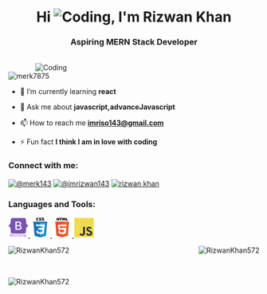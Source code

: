 <h1 align="center">Hi  <img  alt="Coding" width="45" src="https://c.tenor.com/RIPrRmkwX4cAAAAC/hi-njjsd.gif">, I'm Rizwan Khan</h1>
<h3 align="center">Aspiring MERN Stack Developer</h3>
<br>
 <img align="right" alt="Coding" width="450" src="https://www.icegif.com/wp-content/uploads/2021/12/icegif-881.gif"> 
<p align="left"> <img src="https://komarev.com/ghpvc/?username=merk7875&label=Profile%20views&color=0e75b6&style=flat" alt="merk7875" /> </p>

- 🌱 I’m currently learning **react**                                                                  
                                                                                   
- 💬 Ask me about **javascript,advanceJavascript**

- 📫 How to reach me **imriso143@gmail.com**

- ⚡ Fun fact **I think I am in love with coding**

<h3 align="left">Connect with me:</h3>
<p align="left">
<a href="https://www.instagram.com/im__riso143/?hl=en" target="blank"><img align="center" src="https://cliply.co/wp-content/uploads/2019/07/371907300_INSTAGRAM_ICON_TRANSPARENT_400.gif" alt="@merk143" height="55" width="55" /></a>
<a href="https://twitter.com/@imrizwan143" target="blank"><img align="center" src="https://cliply.co/wp-content/uploads/2021/09/CLIPLY_372109260_TWITTER_LOGO_400.gif" alt="@imrizwan143" height="50" width="50" /></a>
<a href="https://linkedin.com/in/rizwan khan" target="blank"><img align="center" src="https://cliply.co/wp-content/uploads/2021/02/372102050_LINKEDIN_ICON_TRANSPARENT_1080.gif" alt="rizwan khan" height="50" width="50" /></a>
</p>

<h3 align="left">Languages and Tools:</h3>
<p align="left"> <a href="https://getbootstrap.com" target="_blank" rel="noreferrer"> <img src="https://raw.githubusercontent.com/devicons/devicon/master/icons/bootstrap/bootstrap-plain-wordmark.svg" alt="bootstrap" width="40" height="40"/> </a> <a href="https://www.w3schools.com/css/" target="_blank" rel="noreferrer"> <img src="https://raw.githubusercontent.com/devicons/devicon/master/icons/css3/css3-original-wordmark.svg" alt="css3" width="40" height="40"/> </a> <a href="https://www.w3.org/html/" target="_blank" rel="noreferrer"> <img src="https://raw.githubusercontent.com/devicons/devicon/master/icons/html5/html5-original-wordmark.svg" alt="html5" width="40" height="40"/> </a> <a href="https://developer.mozilla.org/en-US/docs/Web/JavaScript" target="_blank" rel="noreferrer"> <img src="https://raw.githubusercontent.com/devicons/devicon/master/icons/javascript/javascript-original.svg" alt="javascript" width="40" height="40"/> </a> </p>

<p><img align="left" src="https://github-readme-stats.vercel.app/api/top-langs?username=RizwanKhan572&show_icons=true&locale=en&layout=compact" alt="RizwanKhan572" /></p>

<p>&nbsp;<img align="right" src="https://github-readme-stats.vercel.app/api?username=RizwanKhan572&show_icons=true&locale=en" alt="RizwanKhan572" /></p>
<br>
<p><img align="center" src="https://github-readme-streak-stats.herokuapp.com/?user=RizwanKhan572&" alt="RizwanKhan572" /></p>

